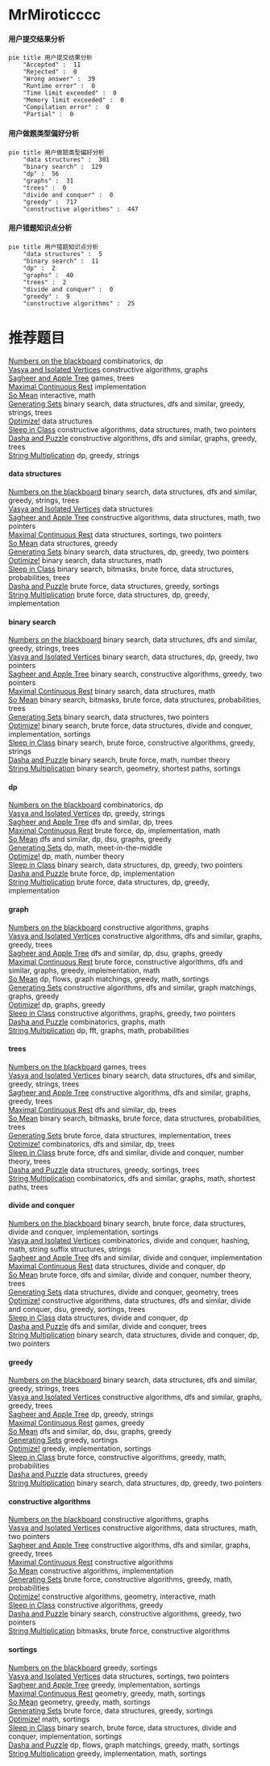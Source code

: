 # MrMiroticccc
<!-- tabs:start -->
#### **用户提交结果分析**

```mermaid
pie title 用户提交结果分析
    "Accepted" :  11
    "Rejected" :  0
    "Wrong answer" :  39
    "Runtime error" :  0
    "Time limit exceeded" :  0
    "Memory limit exceeded" :  0
    "Compilation error" :  0
    "Partial" :  0
```
#### **用户做题类型偏好分析**

```mermaid
pie title 用户做题类型偏好分析
    "data structures" :  301
    "binary search" :  129
    "dp" :  56
    "graphs" :  31
    "trees" :  0
    "divide and conquer" :  0
    "greedy" :  717
    "constructive algorithms" :  447
```
#### **用户错题知识点分析**

```mermaid
pie title 用户错题知识点分析
    "data structures" :  5
    "binary search" :  11
    "dp" :  2
    "graphs" :  40
    "trees" :  2
    "divide and conquer" :  0
    "greedy" :  9
    "constructive algorithms" :  25
```
<!-- tabs:end -->
# 推荐题目
[Numbers on the blackboard](http://codeforces.com/problemset/problem/878/E)		combinatorics,
                        dp		  
[Vasya and Isolated Vertices](http://codeforces.com/problemset/problem/1065/B)		constructive algorithms,
                        graphs		  
[Sagheer and Apple Tree](http://codeforces.com/problemset/problem/812/E)		games,
                        trees		  
[Maximal Continuous Rest](http://codeforces.com/problemset/problem/1141/B)		implementation		  
[So Mean](http://codeforces.com/problemset/problem/1299/E)		interactive,
                        math		  
[Generating Sets](http://codeforces.com/problemset/problem/722/D)		binary search,
                        data structures,
                        dfs and similar,
                        greedy,
                        strings,
                        trees		  
[Optimize!](http://codeforces.com/problemset/problem/338/E)		data structures		  
[Sleep in Class](http://codeforces.com/problemset/problem/733/E)		constructive algorithms,
                        data structures,
                        math,
                        two pointers		  
[Dasha and Puzzle](http://codeforces.com/problemset/problem/761/E)		constructive algorithms,
                        dfs and similar,
                        graphs,
                        greedy,
                        trees		  
[String Multiplication](http://codeforces.com/problemset/problem/1131/E)		dp,
                        greedy,
                        strings		  
<!-- tabs:start -->
#### **data structures**
[Numbers on the blackboard](http://codeforces.com/problemset/problem/722/D)		binary search,
                        data structures,
                        dfs and similar,
                        greedy,
                        strings,
                        trees		  
[Vasya and Isolated Vertices](http://codeforces.com/problemset/problem/338/E)		data structures		  
[Sagheer and Apple Tree](http://codeforces.com/problemset/problem/733/E)		constructive algorithms,
                        data structures,
                        math,
                        two pointers		  
[Maximal Continuous Rest](http://codeforces.com/problemset/problem/1500/D)		data structures,
                        sortings,
                        two pointers		  
[So Mean](https://codeforces.com/contest/1262/problem/D1)		data structures,
                        greedy		  
[Generating Sets](http://codeforces.com/problemset/problem/1492/C)		binary search,
                        data structures,
                        dp,
                        greedy,
                        two pointers		  
[Optimize!](http://codeforces.com/problemset/problem/1490/G)		binary search,
                        data structures,
                        math		  
[Sleep in Class](http://codeforces.com/problemset/problem/1479/D)		binary search,
                        bitmasks,
                        brute force,
                        data structures,
                        probabilities,
                        trees		  
[Dasha and Puzzle](http://codeforces.com/problemset/problem/1497/A)		brute force,
                        data structures,
                        greedy,
                        sortings		  
[String Multiplication](http://codeforces.com/problemset/problem/1491/C)		brute force,
                        data structures,
                        dp,
                        greedy,
                        implementation		  
#### **binary search**
[Numbers on the blackboard](http://codeforces.com/problemset/problem/722/D)		binary search,
                        data structures,
                        dfs and similar,
                        greedy,
                        strings,
                        trees		  
[Vasya and Isolated Vertices](http://codeforces.com/problemset/problem/1492/C)		binary search,
                        data structures,
                        dp,
                        greedy,
                        two pointers		  
[Sagheer and Apple Tree](http://codeforces.com/problemset/problem/1463/D)		binary search,
                        constructive algorithms,
                        greedy,
                        two pointers		  
[Maximal Continuous Rest](http://codeforces.com/problemset/problem/1490/G)		binary search,
                        data structures,
                        math		  
[So Mean](http://codeforces.com/problemset/problem/1479/D)		binary search,
                        bitmasks,
                        brute force,
                        data structures,
                        probabilities,
                        trees		  
[Generating Sets](http://codeforces.com/problemset/problem/1436/E)		binary search,
                        data structures,
                        two pointers		  
[Optimize!](http://codeforces.com/problemset/problem/1461/D)		binary search,
                        brute force,
                        data structures,
                        divide and conquer,
                        implementation,
                        sortings		  
[Sleep in Class](http://codeforces.com/problemset/problem/1493/C)		binary search,
                        brute force,
                        constructive algorithms,
                        greedy,
                        strings		  
[Dasha and Puzzle](http://codeforces.com/problemset/problem/1487/D)		binary search,
                        brute force,
                        math,
                        number theory		  
[String Multiplication](http://codeforces.com/problemset/problem/1486/B)		binary search,
                        geometry,
                        shortest paths,
                        sortings		  
#### **dp**
[Numbers on the blackboard](http://codeforces.com/problemset/problem/878/E)		combinatorics,
                        dp		  
[Vasya and Isolated Vertices](http://codeforces.com/problemset/problem/1131/E)		dp,
                        greedy,
                        strings		  
[Sagheer and Apple Tree](http://codeforces.com/problemset/problem/1016/F)		dfs and similar,
                        dp,
                        trees		  
[Maximal Continuous Rest](http://codeforces.com/problemset/problem/1339/A)		brute force,
                        dp,
                        implementation,
                        math		  
[So Mean](http://codeforces.com/problemset/problem/650/C)		dfs and similar,
                        dp,
                        dsu,
                        graphs,
                        greedy		  
[Generating Sets](http://codeforces.com/problemset/problem/643/F)		dp,
                        math,
                        meet-in-the-middle		  
[Optimize!](http://codeforces.com/problemset/problem/1350/B)		dp,
                        math,
                        number theory		  
[Sleep in Class](http://codeforces.com/problemset/problem/1492/C)		binary search,
                        data structures,
                        dp,
                        greedy,
                        two pointers		  
[Dasha and Puzzle](https://codeforces.com/contest/1457/problem/C)		brute force,
                        dp,
                        implementation		  
[String Multiplication](http://codeforces.com/problemset/problem/1491/C)		brute force,
                        data structures,
                        dp,
                        greedy,
                        implementation		  
#### **graph**
[Numbers on the blackboard](http://codeforces.com/problemset/problem/1065/B)		constructive algorithms,
                        graphs		  
[Vasya and Isolated Vertices](http://codeforces.com/problemset/problem/761/E)		constructive algorithms,
                        dfs and similar,
                        graphs,
                        greedy,
                        trees		  
[Sagheer and Apple Tree](http://codeforces.com/problemset/problem/650/C)		dfs and similar,
                        dp,
                        dsu,
                        graphs,
                        greedy		  
[Maximal Continuous Rest](http://codeforces.com/problemset/problem/1487/C)		brute force,
                        constructive algorithms,
                        dfs and similar,
                        graphs,
                        greedy,
                        implementation,
                        math		  
[So Mean](http://codeforces.com/problemset/problem/1437/C)		dp,
                        flows,
                        graph matchings,
                        greedy,
                        math,
                        sortings		  
[Generating Sets](http://codeforces.com/problemset/problem/1470/D)		constructive algorithms,
                        dfs and similar,
                        graph matchings,
                        graphs,
                        greedy		  
[Optimize!](http://codeforces.com/problemset/problem/1476/C)		dp,
                        graphs,
                        greedy		  
[Sleep in Class](http://codeforces.com/problemset/problem/1304/D)		constructive algorithms,
                        graphs,
                        greedy,
                        two pointers		  
[Dasha and Puzzle](http://codeforces.com/problemset/problem/1475/C)		combinatorics,
                        graphs,
                        math		  
[String Multiplication](http://codeforces.com/problemset/problem/553/E)		dp,
                        fft,
                        graphs,
                        math,
                        probabilities		  
#### **trees**
[Numbers on the blackboard](http://codeforces.com/problemset/problem/812/E)		games,
                        trees		  
[Vasya and Isolated Vertices](http://codeforces.com/problemset/problem/722/D)		binary search,
                        data structures,
                        dfs and similar,
                        greedy,
                        strings,
                        trees		  
[Sagheer and Apple Tree](http://codeforces.com/problemset/problem/761/E)		constructive algorithms,
                        dfs and similar,
                        graphs,
                        greedy,
                        trees		  
[Maximal Continuous Rest](http://codeforces.com/problemset/problem/1016/F)		dfs and similar,
                        dp,
                        trees		  
[So Mean](http://codeforces.com/problemset/problem/1479/D)		binary search,
                        bitmasks,
                        brute force,
                        data structures,
                        probabilities,
                        trees		  
[Generating Sets](http://codeforces.com/problemset/problem/1511/C)		brute force,
                        data structures,
                        implementation,
                        trees		  
[Optimize!](http://codeforces.com/problemset/problem/1499/F)		combinatorics,
                        dfs and similar,
                        dp,
                        trees		  
[Sleep in Class](http://codeforces.com/problemset/problem/1491/E)		brute force,
                        dfs and similar,
                        divide and conquer,
                        number theory,
                        trees		  
[Dasha and Puzzle](http://codeforces.com/problemset/problem/1466/D)		data structures,
                        greedy,
                        sortings,
                        trees		  
[String Multiplication](http://codeforces.com/problemset/problem/1495/D)		combinatorics,
                        dfs and similar,
                        graphs,
                        math,
                        shortest paths,
                        trees		  
#### **divide and conquer**
[Numbers on the blackboard](http://codeforces.com/problemset/problem/1461/D)		binary search,
                        brute force,
                        data structures,
                        divide and conquer,
                        implementation,
                        sortings		  
[Vasya and Isolated Vertices](http://codeforces.com/problemset/problem/1466/G)		combinatorics,
                        divide and conquer,
                        hashing,
                        math,
                        string suffix structures,
                        strings		  
[Sagheer and Apple Tree](http://codeforces.com/problemset/problem/1490/D)		dfs and similar,
                        divide and conquer,
                        implementation		  
[Maximal Continuous Rest](https://codeforces.com/contest/1483/problem/C)		data structures,
                        divide and conquer,
                        dp		  
[So Mean](http://codeforces.com/problemset/problem/1491/E)		brute force,
                        dfs and similar,
                        divide and conquer,
                        number theory,
                        trees		  
[Generating Sets](http://codeforces.com/problemset/problem/1303/G)		data structures,
                        divide and conquer,
                        geometry,
                        trees		  
[Optimize!](http://codeforces.com/problemset/problem/1494/D)		constructive algorithms,
                        data structures,
                        dfs and similar,
                        divide and conquer,
                        dsu,
                        greedy,
                        sortings,
                        trees		  
[Sleep in Class](http://codeforces.com/problemset/problem/1482/E)		data structures,
                        divide and conquer,
                        dp		  
[Dasha and Puzzle](http://codeforces.com/problemset/problem/566/C)		dfs and similar,
                        divide and conquer,
                        trees		  
[String Multiplication](http://codeforces.com/problemset/problem/1428/F)		binary search,
                        data structures,
                        divide and conquer,
                        dp,
                        two pointers		  
#### **greedy**
[Numbers on the blackboard](http://codeforces.com/problemset/problem/722/D)		binary search,
                        data structures,
                        dfs and similar,
                        greedy,
                        strings,
                        trees		  
[Vasya and Isolated Vertices](http://codeforces.com/problemset/problem/761/E)		constructive algorithms,
                        dfs and similar,
                        graphs,
                        greedy,
                        trees		  
[Sagheer and Apple Tree](http://codeforces.com/problemset/problem/1131/E)		dp,
                        greedy,
                        strings		  
[Maximal Continuous Rest](http://codeforces.com/problemset/problem/616/B)		games,
                        greedy		  
[So Mean](http://codeforces.com/problemset/problem/650/C)		dfs and similar,
                        dp,
                        dsu,
                        graphs,
                        greedy		  
[Generating Sets](http://codeforces.com/problemset/problem/1358/B)		greedy,
                        sortings		  
[Optimize!](http://codeforces.com/problemset/problem/1427/B)		greedy,
                        implementation,
                        sortings		  
[Sleep in Class](http://codeforces.com/problemset/problem/1453/D)		brute force,
                        constructive algorithms,
                        greedy,
                        math,
                        probabilities		  
[Dasha and Puzzle](https://codeforces.com/contest/1262/problem/D1)		data structures,
                        greedy		  
[String Multiplication](http://codeforces.com/problemset/problem/1492/C)		binary search,
                        data structures,
                        dp,
                        greedy,
                        two pointers		  
#### **constructive algorithms**
[Numbers on the blackboard](http://codeforces.com/problemset/problem/1065/B)		constructive algorithms,
                        graphs		  
[Vasya and Isolated Vertices](http://codeforces.com/problemset/problem/733/E)		constructive algorithms,
                        data structures,
                        math,
                        two pointers		  
[Sagheer and Apple Tree](http://codeforces.com/problemset/problem/761/E)		constructive algorithms,
                        dfs and similar,
                        graphs,
                        greedy,
                        trees		  
[Maximal Continuous Rest](http://codeforces.com/problemset/problem/805/B)		constructive algorithms		  
[So Mean](http://codeforces.com/problemset/problem/934/B)		constructive algorithms,
                        implementation		  
[Generating Sets](http://codeforces.com/problemset/problem/1453/D)		brute force,
                        constructive algorithms,
                        greedy,
                        math,
                        probabilities		  
[Optimize!](http://codeforces.com/problemset/problem/1254/C)		constructive algorithms,
                        geometry,
                        interactive,
                        math		  
[Sleep in Class](http://codeforces.com/problemset/problem/1493/A)		constructive algorithms,
                        greedy		  
[Dasha and Puzzle](http://codeforces.com/problemset/problem/1463/D)		binary search,
                        constructive algorithms,
                        greedy,
                        two pointers		  
[String Multiplication](https://codeforces.com/contest/1456/problem/B)		bitmasks,
                        brute force,
                        constructive algorithms		  
#### **sortings**
[Numbers on the blackboard](http://codeforces.com/problemset/problem/1358/B)		greedy,
                        sortings		  
[Vasya and Isolated Vertices](http://codeforces.com/problemset/problem/1500/D)		data structures,
                        sortings,
                        two pointers		  
[Sagheer and Apple Tree](http://codeforces.com/problemset/problem/1427/B)		greedy,
                        implementation,
                        sortings		  
[Maximal Continuous Rest](https://codeforces.com/contest/1496/problem/C)		geometry,
                        greedy,
                        math,
                        sortings		  
[So Mean](http://codeforces.com/problemset/problem/1495/A)		geometry,
                        greedy,
                        math,
                        sortings		  
[Generating Sets](http://codeforces.com/problemset/problem/1497/A)		brute force,
                        data structures,
                        greedy,
                        sortings		  
[Optimize!](http://codeforces.com/problemset/problem/1427/A)		math,
                        sortings		  
[Sleep in Class](http://codeforces.com/problemset/problem/1461/D)		binary search,
                        brute force,
                        data structures,
                        divide and conquer,
                        implementation,
                        sortings		  
[Dasha and Puzzle](http://codeforces.com/problemset/problem/1437/C)		dp,
                        flows,
                        graph matchings,
                        greedy,
                        math,
                        sortings		  
[String Multiplication](http://codeforces.com/problemset/problem/1473/A)		greedy,
                        implementation,
                        math,
                        sortings		  
<!-- tabs:end -->
